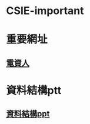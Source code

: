 # CSIE-important
# 重要網址
[電資人](https://eecsmt.com/)
---
# 資料結構ptt
[資料結構ppt](https://drive.google.com/drive/folders/1amYmoyML1tSK7T83OC6NnvNndLya7BNx)
---

